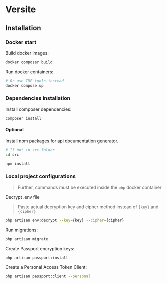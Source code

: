 # Versite

## Installation

### Docker start
Build docker images:
```bash
docker composer build
```

Run docker containers:
```bash
# Or use IDE tools instead
docker compose up
```

### Dependencies installation

Install composer dependencies:
```bash
composer install
```

#### Optional
Install npm packages for api documentation generator.
```bash
# If not in src folder
cd src

npm install
```

### Local project configurations

> Further, commands must be executed inside the `php` docker container

Decrypt .env file
> Paste actual decryption key and cipher method instead of `{key}` and `{cipher}`
```bash
php artisan env:decrypt --key={key} --cipher={cipher}
```

Run migrations:
```bash
php artisan migrate
```

Create Passport encryption keys:
```bash
php artisan passport:install
```

Create a Personal Access Token Client:
```bash
php artisan passport:client --personal
```
